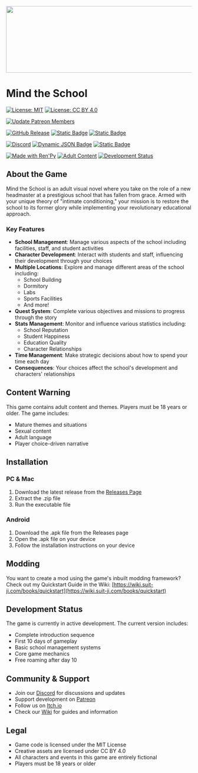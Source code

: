 <div align="center">
  <img src="https://iili.io/dHIFL3G.png" width="1600" height="180"/>
</div>

# Mind the School

[![License: MIT](https://img.shields.io/badge/License-MIT-yellow.svg?style=flat-square)](https://github.com/SuIT-pub/Mind-the-School?tab=License-1-ov-file)
[![License: CC BY 4.0](https://img.shields.io/badge/License-CC_BY_4.0-lightgrey.svg?style=flat-square)](https://github.com/SuIT-pub/Mind-the-School?tab=License-1-ov-file)

[![Update Patreon Members](https://github.com/SuIT-pub/Mind-the-School/actions/workflows/update_members.yml/badge.svg?branch=master)](https://github.com/SuIT-pub/Mind-the-School/actions/workflows/update_members.yml)

[![GitHub Release](https://img.shields.io/github/v/release/SuIT-pub/Mind-the-School?style=flat-square&label=Release)](https://github.com/SuIT-pub/Mind-the-School/releases/latest)
[![Static Badge](https://img.shields.io/badge/-Wiki-grey?style=flat-square&logo=bookstack&logoColor=white)](https://wiki.suit-ji.com)
[![Static Badge](https://img.shields.io/badge/-Jira-blue?style=flat-square&logo=jirasoftware&logoColor=white)](https://suitpub.atlassian.net/jira/software/projects/MTS/boards/1)

[![Discord](https://img.shields.io/discord/1105841057016598569?logo=Discord&logoColor=white&style=flat-square&label=Discord&link=http%3A%2F%2Ftiny.cc%2Fmindtheschooldiscord)](https://discord.suit-ji.com)
[![Dynamic JSON Badge](https://img.shields.io/badge/dynamic/json?url=https%3A%2F%2Fwww.patreon.com%2Fapi%2Fuser%2F93190317&query=%24.included.0.attributes.patron_count&suffix=%20Patreons&style=flat-square&logo=Patreon&logoColor=white&label=Suit-JI&color=red)](https://patreon.suit-ji.com)
[![Static Badge](https://img.shields.io/badge/Itch.io-white?style=flat-square&logo=itchdotio&logoColor=white&labelColor=grey&color=red)](https://itch.suit-ji.com)

[![Made with Ren'Py](https://img.shields.io/badge/Made%20with-Ren'Py-red?style=flat-square)](https://www.renpy.org/)
[![Adult Content](https://img.shields.io/badge/Adult%20Content-18%2B-red?style=flat-square)]()
[![Development Status](https://img.shields.io/badge/Status-In%20Development-yellow?style=flat-square)]()

## About the Game

Mind the School is an adult visual novel where you take on the role of a new headmaster at a prestigious school that has fallen from grace. Armed with your unique theory of "intimate conditioning," your mission is to restore the school to its former glory while implementing your revolutionary educational approach.

### Key Features

- **School Management**: Manage various aspects of the school including facilities, staff, and student activities
- **Character Development**: Interact with students and staff, influencing their development through your choices
- **Multiple Locations**: Explore and manage different areas of the school including:
  - School Building
  - Dormitory
  - Labs
  - Sports Facilities
  - And more!
- **Quest System**: Complete various objectives and missions to progress through the story
- **Stats Management**: Monitor and influence various statistics including:
  - School Reputation
  - Student Happiness
  - Education Quality
  - Character Relationships
- **Time Management**: Make strategic decisions about how to spend your time each day
- **Consequences**: Your choices affect the school's development and characters' relationships

## Content Warning

This game contains adult content and themes. Players must be 18 years or older. The game includes:
- Mature themes and situations
- Sexual content
- Adult language
- Player choice-driven narrative

## Installation

### PC & Mac
1. Download the latest release from the [Releases Page](https://github.com/SuIT-pub/Mind-the-School/releases/)
2. Extract the .zip file
3. Run the executable file

### Android
1. Download the .apk file from the Releases page
2. Open the .apk file on your device
3. Follow the installation instructions on your device

## Modding
You want to create a mod using the game's inbuilt modding framework?
Check out my Quickstart Guide in the Wiki: [https://wiki.suit-ji.com/books/quickstart](https://wiki.suit-ji.com/books/quickstart)

## Development Status

The game is currently in active development. The current version includes:
- Complete introduction sequence
- First 10 days of gameplay
- Basic school management systems
- Core game mechanics
- Free roaming after day 10

## Community & Support

- Join our [Discord](https://discord.suit-ji.com) for discussions and updates
- Support development on [Patreon](https://patreon.suit-ji.com)
- Follow us on [Itch.io](https://itch.suit-ji.com)
- Check our [Wiki](https://wiki.suit-ji.com) for guides and information

## Legal

- Game code is licensed under the MIT License
- Creative assets are licensed under CC BY 4.0
- All characters and events in this game are entirely fictional
- Players must be 18 years or older
